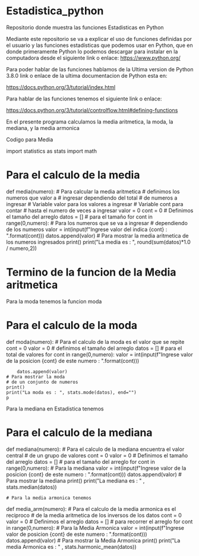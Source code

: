 # Estadistica_python
Repositorio donde muestra las funciones Estadisticas en Python

Mediante este repositorio se va a explicar el uso de funciones definidas por el usuario y las funciones estadísticas que podemos usar en Python, que  en donde primeramente Python lo podemos descargar para instalar en la computadora desde el siguiente link o enlace:
https://www.python.org/

Para poder hablar de las funciones hablamos de la Ultima  version de Python 3.8.0 link o enlace de la ultima documentacion de Python esta en:

https://docs.python.org/3/tutorial/index.html

Para hablar de las funciones tenemos el siguiente link o enlace:

https://docs.python.org/3/tutorial/controlflow.html#defining-functions

En el presente programa calculamos  la media aritmetica,  la moda, la mediana,  y la media armonica

Codigo para Media

import statistics as stats
import math
# Para el calculo de la media
def media(numero):
    # Para calcular la media aritmetica
    # definimos los numeros que valor a
    # ingresar dependiendo del total
    # de numeros a ingresar
    # Variable valor para los valores a ingresar
    # Variable cont para contar
    # hasta el numero de veces a ingresar
    valor = 0
    cont = 0
    # Definimos el tamaño del arreglo
    datos = []
    # para el tamaño
    for cont in range(0,numero): 
        # Para los numeros que se va a ingresar
        # dependiendo de los numeros
        valor = int(input(f"Ingrese valor del indica {cont} : ".format(cont)))
        datos.append(valor)
    # Para mostrar la media aritmetica de los numeros ingresados
    print()
    print("La media es : ", round(sum(datos)*1.0 / numero,2))
# Termino de la funcion de la Media aritmetica

Para la moda tenemos la funcion moda
# Para el calculo de la moda
def moda(numero):
    # Para el calculo de la moda es el valor que se repite
    cont = 0
    valor = 0
    # definimos el tamaño del arreglo
    datos = []
    # para el total de valores
    for cont in range(0,numero):
        valor = int(input(f"Ingrese valor de la posicion {cont} de este numero : ".format(cont)))
        
        datos.append(valor)
    # Para mostrar la moda
    # de un conjunto de numeros
    print()
    print("La moda es : ", stats.mode(datos), end="")
    p
   
   Para la mediana en Estadistica tenemos
   
   # Para el calculo de la mediana
def mediana(numero):
    # Para el calculo de la mediana encuentra el valor central
    # de un grupo de valores
    cont = 0
    valor = 0
    # Definimos el tamaño del arreglo
    datos = []
    # para el tamaño del arreglo
    for cont in range(0,numero):
        # Para la mediana
        valor = int(input(f"Ingrese valor de la posicion {cont} de este numero : ".format(cont)))
        datos.append(valor)
    # Para mostrar la mediana
    print()
    print("La mediana es : " , stats.median(datos))
    
    # Para la media armonica tenemos
    
 def media_arm(numero):
    # Para el calculo de la media armonica es el reciproco
    # de la media aritmetica de los inversos de los datos
    cont = 0
    valor = 0
    # Definimos el arreglo
    datos = []
    # para recorrer el arreglo
    for cont in range(0,numero):
        # Para la Media Armonica
        valor = int(input(f"Ingrese valor de posicion {cont} de este numero : ".format(cont)))
        datos.append(valor)
    # Para mostrar la Media Armonica
    print()
    print("La media Armonica es : " , stats.harmonic_mean(datos))   
